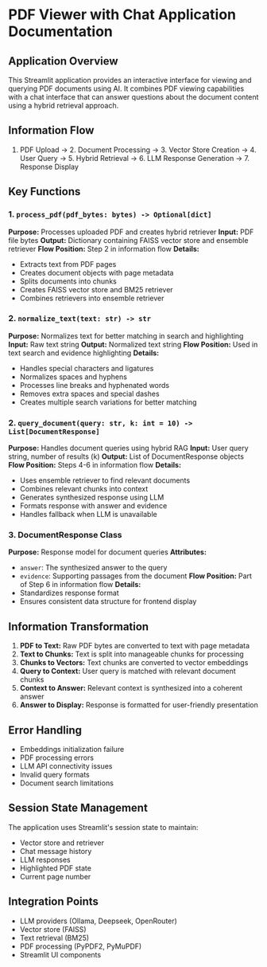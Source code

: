 # PDF Viewer with Chat Application Documentation

## Application Overview
This Streamlit application provides an interactive interface for viewing and querying PDF documents using AI. It combines PDF viewing capabilities with a chat interface that can answer questions about the document content using a hybrid retrieval approach.

## Information Flow
1. PDF Upload -> 2. Document Processing -> 3. Vector Store Creation -> 4. User Query -> 5. Hybrid Retrieval -> 6. LLM Response Generation -> 7. Response Display

## Key Functions

### 1. `process_pdf(pdf_bytes: bytes) -> Optional[dict]`
**Purpose:** Processes uploaded PDF and creates hybrid retriever
**Input:** PDF file bytes
**Output:** Dictionary containing FAISS vector store and ensemble retriever
**Flow Position:** Step 2 in information flow
**Details:**
- Extracts text from PDF pages
- Creates document objects with page metadata
- Splits documents into chunks
- Creates FAISS vector store and BM25 retriever
- Combines retrievers into ensemble retriever

### 2. `normalize_text(text: str) -> str`
**Purpose:** Normalizes text for better matching in search and highlighting
**Input:** Raw text string
**Output:** Normalized text string
**Flow Position:** Used in text search and evidence highlighting
**Details:**
- Handles special characters and ligatures
- Normalizes spaces and hyphens
- Processes line breaks and hyphenated words
- Removes extra spaces and special dashes
- Creates multiple search variations for better matching

### 2. `query_document(query: str, k: int = 10) -> List[DocumentResponse]`
**Purpose:** Handles document queries using hybrid RAG
**Input:** User query string, number of results (k)
**Output:** List of DocumentResponse objects
**Flow Position:** Steps 4-6 in information flow
**Details:**
- Uses ensemble retriever to find relevant documents
- Combines relevant chunks into context
- Generates synthesized response using LLM
- Formats response with answer and evidence
- Handles fallback when LLM is unavailable

### 3. DocumentResponse Class
**Purpose:** Response model for document queries
**Attributes:**
- `answer`: The synthesized answer to the query
- `evidence`: Supporting passages from the document
**Flow Position:** Part of Step 6 in information flow
**Details:**
- Standardizes response format
- Ensures consistent data structure for frontend display

## Information Transformation
1. **PDF to Text:** Raw PDF bytes are converted to text with page metadata
2. **Text to Chunks:** Text is split into manageable chunks for processing
3. **Chunks to Vectors:** Text chunks are converted to vector embeddings
4. **Query to Context:** User query is matched with relevant document chunks
5. **Context to Answer:** Relevant context is synthesized into a coherent answer
6. **Answer to Display:** Response is formatted for user-friendly presentation

## Error Handling
- Embeddings initialization failure
- PDF processing errors
- LLM API connectivity issues
- Invalid query formats
- Document search limitations

## Session State Management
The application uses Streamlit's session state to maintain:
- Vector store and retriever
- Chat message history
- LLM responses
- Highlighted PDF state
- Current page number

## Integration Points
- LLM providers (Ollama, Deepseek, OpenRouter)
- Vector store (FAISS)
- Text retrieval (BM25)
- PDF processing (PyPDF2, PyMuPDF)
- Streamlit UI components
